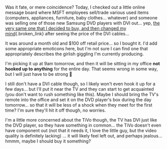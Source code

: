 Was it fate, or mere coincidence? Today, I checked out a little online message board where MSFT employees sell/trade various used items (computers, appliances, furniture, baby clothes... whatever) and someone was selling one of those new Samsung DVD players with DVI out... yep, [the very same one that I decided to buy, and then changed my mind](http://weblogs.asp.net/duncanma/posts/28158.aspx){.broken_link} after seeing the price of the DVI cables... 

It was around a month old and $100 off retail price... so I bought it. I'd add some appropriate emoticons here, but I'm not sure I can find one that appropriately describes the girlish giggling I'm currently producing.

I'm picking it up at 9am tomorrow, and then it will be sitting in my office **not hooked up to anything** for the entire day. That seems wrong in some way, but I will just have to be strong 🙂

I still don't have a DVI cable though, so I likely won't even hook it up for a few days... but I'll put it near the TV and they can start to get acquainted (you don't want to rush something like this). Maybe I should bring the TV's remote into the office and set it on the DVD player's box during the day tomorrow... so that it will be less of a shock when they meet for the first time? I'm sure they'll hit it off though, no worries.

I'm a little more concerned about the TiVo though, the TV has DVI just like the DVD player, so they have something in common... the TiVo doesn't even have component out (not that it needs it, I love the little guy, but the video quality is definitely lacking) ... it will likely feel left out, and perhaps jealous... hmmm, maybe I should buy it something?